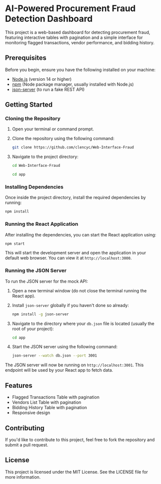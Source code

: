 
# AI-Powered Procurement Fraud Detection Dashboard

This project is a web-based dashboard for detecting procurement fraud, featuring interactive tables with pagination and a simple interface for monitoring flagged transactions, vendor performance, and bidding history.

## Prerequisites

Before you begin, ensure you have the following installed on your machine:

- [Node.js](https://nodejs.org/) (version 14 or higher)
- [npm](https://www.npmjs.com/get-npm) (Node package manager, usually installed with Node.js)
- [json-server](https://github.com/typicode/json-server) (to run a fake REST API)

## Getting Started

### Cloning the Repository

1. Open your terminal or command prompt.
2. Clone the repository using the following command:

   ```bash
   git clone https://github.com/clencyc/Web-Interface-Fraud
   ```

3. Navigate to the project directory:

   ```bash
   cd Web-Interface-Fraud

   cd app
   ```

### Installing Dependencies

Once inside the project directory, install the required dependencies by running:

```bash
npm install
```

### Running the React Application

After installing the dependencies, you can start the React application using:

```bash
npm start
```

This will start the development server and open the application in your default web browser. You can view it at `http://localhost:3000`.

### Running the JSON Server

To run the JSON server for the mock API:

1. Open a new terminal window (do not close the terminal running the React app).
2. Install `json-server` globally if you haven't done so already:

   ```bash
   npm install -g json-server
   ```

3. Navigate to the directory where your `db.json` file is located (usually the root of your project):

   ```bash
   cd app
   ```

4. Start the JSON server using the following command:

   ```bash
   json-server --watch db.json --port 3001
   ```

The JSON server will now be running on `http://localhost:3001`. This endpoint will be used by your React app to fetch data.

## Features

- Flagged Transactions Table with pagination
- Vendors List Table with pagination
- Bidding History Table with pagination
- Responsive design

## Contributing

If you'd like to contribute to this project, feel free to fork the repository and submit a pull request.

## License

This project is licensed under the MIT License. See the LICENSE file for more information.
